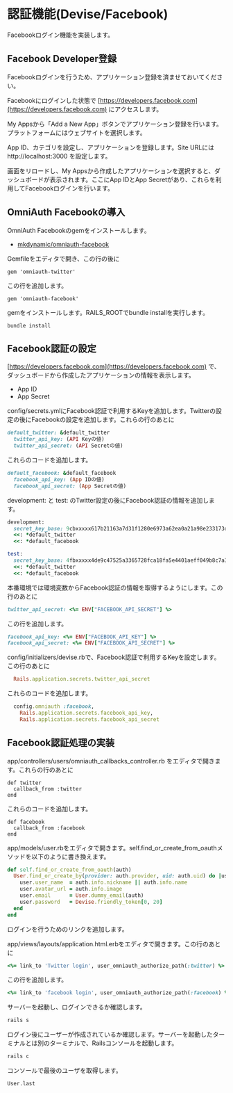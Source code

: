 # 認証機能(Devise/Facebook)

Facebookログイン機能を実装します。

## Facebook Developer登録

Facebookログインを行うため、アプリケーション登録を済ませておいてください。

Facebookにログインした状態で [https://developers.facebook.com](https://developers.facebook.com) にアクセスします。

My Appsから「Add a New App」ボタンでアプリケーション登録を行います。プラットフォームにはウェブサイトを選択します。

App ID、カテゴリを設定し、アプリケーションを登録します。Site URLには http://localhost:3000 を設定します。

画面をリロードし、My Appsから作成したアプリケーションを選択すると、ダッシュボードが表示されます。ここにApp IDとApp Secretがあり、これらを利用してFacebookログインを行います。

## OmniAuth Facebookの導入

OmniAuth Facebookのgemをインストールします。

* <a href="https://github.com/mkdynamic/omniauth-facebook" target="_blank">mkdynamic/omniauth-facebook</a>

Gemfileをエディタで開き、この行の後に

```
gem 'omniauth-twitter'
```

この行を追加します。

```
gem 'omniauth-facebook'
```

gemをインストールします。RAILS_ROOTでbundle installを実行します。

```
bundle install
```

## Facebook認証の設定

[https://developers.facebook.com](https://developers.facebook.com) で、ダッシュボードから作成したアプリケーションの情報を表示します。

* App ID
* App Secret

config/secrets.ymlにFacebook認証で利用するKeyを追加します。Twitterの設定の後にFacebookの設定を追加します。これらの行のあとに

```ruby
default_twitter: &default_twitter
  twitter_api_key: (API Keyの値)
  twitter_api_secret: (API Secretの値)
```

これらのコードを追加します。

```ruby
default_facebook: &default_facebook
  facebook_api_key: (App IDの値)
  facebook_api_secret: (App Secretの値)
```

development: と test: のTwitter設定の後にFacebook認証の情報を追加します。

```ruby
development:
  secret_key_base: 9cbxxxxx617b21163a7d31f1280e6973a62ea0a21a98e233173dd29ccde7809ea3eef72d9e220216b3e2fea1a82b7013c632a89f0acf4b8f77713e7d9528fc8b
  <<: *default_twitter
  <<: *default_facebook

test:
  secret_key_base: 4fbxxxxx4de9c47525a3365728fca18fa5e4401aeff049b8c7a3a624e828ebc2aa94d53693a5a01f348d1abd33e363e4fbb3da84742702be431c39e569b1881b
  <<: *default_twitter
  <<: *default_facebook
```

本番環境では環境変数からFacebook認証の情報を取得するようにします。この行のあとに

```ruby
twitter_api_secret: <%= ENV["FACEBOOK_API_SECRET"] %>
```

この行を追加します。

```ruby
facebook_api_key: <%= ENV["FACEBOOK_API_KEY"] %>
facebook_api_secret: <%= ENV["FACEBOOK_API_SECRET"] %>
```

config/initializers/devise.rbで、Facebook認証で利用するKeyを設定します。この行のあとに

```ruby
  Rails.application.secrets.twitter_api_secret
```

これらのコードを追加します。

```ruby
  config.omniauth :facebook,
    Rails.application.secrets.facebook_api_key,
    Rails.application.secrets.facebook_api_secret
```

## Facebook認証処理の実装

app/controllers/users/omniauth_callbacks_controller.rb をエディタで開きます。これらの行のあとに

```
def twitter
  callback_from :twitter
end
```

これらのコードを追加します。

```
def facebook
  callback_from :facebook
end
```

app/models/user.rbをエディタで開きます。self.find_or_create_from_oauthメソッドを以下のように書き換えます。

```ruby
def self.find_or_create_from_oauth(auth)
  User.find_or_create_by(provider: auth.provider, uid: auth.uid) do |user|
    user.user_name  = auth.info.nickname || auth.info.name
    user.avatar_url = auth.info.image
    user.email      = User.dummy_email(auth)
    user.password   = Devise.friendly_token[0, 20]
  end
end
```

ログインを行うためのリンクを追加します。

app/views/layouts/application.html.erbをエディタで開きます。この行のあとに

```ruby
<%= link_to 'Twitter login', user_omniauth_authorize_path(:twitter) %>
```

この行を追加します。

```ruby
<%= link_to 'facebook login', user_omniauth_authorize_path(:facebook) %>
```

サーバーを起動し、ログインできるか確認します。

```sh
rails s
```

ログイン後にユーザーが作成されているか確認します。サーバーを起動したターミナルとは別のターミナルで、Railsコンソールを起動します。

```sh
rails c
```

コンソールで最後のユーザを取得します。

```
User.last
```
